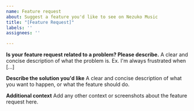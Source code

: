 ```yaml
---
name: Feature request
about: Suggest a feature you'd like to see on Nezuko Music
title: "[Feature Request]"
labels: ''
assignees: ''

---
```


**Is your feature request related to a problem? Please describe.**
A clear and concise description of what the problem is. Ex. I'm always frustrated when [...]

**Describe the solution you'd like**
A clear and concise description of what you want to happen, or what the feature should do.

**Additional context**
Add any other context or screenshots about the feature request here.